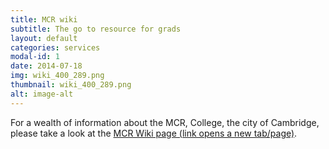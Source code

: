 ```yaml
---
title: MCR wiki
subtitle: The go to resource for grads
layout: default
categories: services
modal-id: 1
date: 2014-07-18
img: wiki_400_289.png
thumbnail: wiki_400_289.png
alt: image-alt
---
```


For a wealth of information about the MCR, College, the city of Cambridge,
 please take a look at the <a href="http://mcr.jesus.cam.ac.uk/mcrwiki/index.php?title=Main_Page" target="_blank">MCR Wiki page (link opens a new tab/page)</a>.
